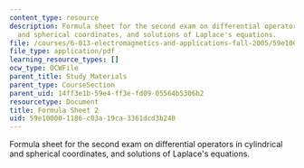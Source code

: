 ```yaml
---
content_type: resource
description: Formula sheet for the second exam on differential operators in cylindrical
  and spherical coordinates, and solutions of Laplace's equations.
file: /courses/6-013-electromagnetics-and-applications-fall-2005/59e100001186c03a19ca3361dcd3b240_formula_sheet2.pdf
file_type: application/pdf
learning_resource_types: []
ocw_type: OCWFile
parent_title: Study Materials
parent_type: CourseSection
parent_uid: 14ff3e1b-59e4-ff3e-fd09-05564b5306b2
resourcetype: Document
title: Formula Sheet 2
uid: 59e10000-1186-c03a-19ca-3361dcd3b240
---
```

Formula sheet for the second exam on differential operators in cylindrical and spherical coordinates, and solutions of Laplace's equations.
